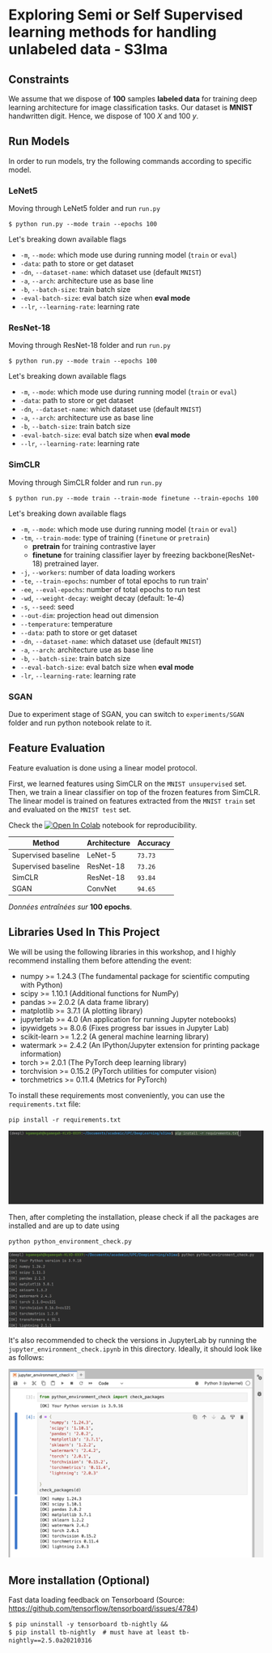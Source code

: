 # Exploring Semi or Self Supervised learning methods for handling unlabeled data - S3Ima


## Constraints
We assume that we dispose of **100** samples **labeled data** for training deep learning 
architecture for image classification tasks. Our dataset is **MNIST** handwritten digit. 
Hence, we dispose of 100 $X$ and 100 $y$.

## Run Models
In order to run models, try the following commands according to specific model.

### LeNet5

Moving through LeNet5 folder and run ```run.py```

```shell
$ python run.py --mode train --epochs 100 
```

Let's breaking down available flags

- ```-m```, ```--mode```: which mode use during running model (```train``` or ```eval```)
- ```-data```: path to store or get dataset
- ```-dn```, ```--dataset-name```: which dataset use (default ```MNIST```)
- ```-a```, ```--arch```: architecture use as base line
- ```-b```, ```--batch-size```: train batch size
- ```-eval-batch-size```: eval batch size when **eval mode**
- ```--lr```, ```--learning-rate```: learning rate

### ResNet-18

Moving through ResNet-18 folder and run ```run.py```

```shell
$ python run.py --mode train --epochs 100 
```

Let's breaking down available flags

- ```-m```, ```--mode```: which mode use during running model (```train``` or ```eval```)
- ```-data```: path to store or get dataset
- ```-dn```, ```--dataset-name```: which dataset use (default ```MNIST```)
- ```-a```, ```--arch```: architecture use as base line
- ```-b```, ```--batch-size```: train batch size
- ```-eval-batch-size```: eval batch size when **eval mode**
- ```--lr```, ```--learning-rate```: learning rate

### SimCLR

Moving through SimCLR folder and run ```run.py```

```shell
$ python run.py --mode train --train-mode finetune --train-epochs 100
```

Let's breaking down available flags

- ```-m```, ```--mode```: which mode use during running model (```train``` or ```eval```)
- ```-tm```, ```--train-mode```:  type of training (```finetune``` or ```pretrain```)
  - **pretrain** for training contrastive layer
  - **finetune** for training classifier layer by freezing backbone(ResNet-18) pretrained layer.
-  ```-j```, ```--workers```: number of data loading workers
-  ```-te```, ```--train-epochs```: number of total epochs to run train'
-  ```-ee```, ```--eval-epochs```: number of total epochs to run test
-  ```-wd```, ```--weight-decay```: weight decay (default: 1e-4)
-  ```-s```, ```--seed```: seed
- ```--out-dim```: projection head out dimension
-  ```--temperature```: temperature
- ```--data```: path to store or get dataset
- ```-dn```, ```--dataset-name```: which dataset use (default ```MNIST```)
- ```-a```, ```--arch```: architecture use as base line
- ```-b```, ```--batch-size```: train batch size
- ```--eval-batch-size```: eval batch size when **eval mode**
- ```-lr```, ```--learning-rate```: learning rate

### SGAN
Due to experiment stage of SGAN, you can switch to  ```experiments/SGAN ``` folder and run python notebook
relate to it.

## Feature Evaluation

Feature evaluation is done using a linear model protocol.

First, we learned features using SimCLR on the ```MNIST unsupervised``` set. 
Then, we train a linear classifier on top of the frozen features from SimCLR. 
The linear model is trained on features extracted from the ```MNIST train``` 
set and evaluated on the ```MNIST test``` set.

Check the [![Open In Colab](https://colab.research.google.com/assets/colab-badge.svg)](https://github.com/goamegah/s3ima/blob/master/s3ima/arch/SimCLR/prototype/eval.ipynb) notebook for reproducibility.

| Method                                | Architecture | Accuracy |
|---------------------------------------|--------------|----------|
| Supervised baseline                   | LeNet-5      | `73.73`  |
| Supervised baseline                   | ResNet-18    | `73.26`  |
| SimCLR                                | ResNet-18    | `93.84`  |
| SGAN                                  | ConvNet      | `94.65`  |

*Données entraînées sur* **100 epochs**.


## Libraries Used In This Project

We will be using the following libraries in this workshop, and I highly recommend 
installing them before attending the event:

- numpy >= 1.24.3 (The fundamental package for scientific computing with Python)
- scipy >= 1.10.1 (Additional functions for NumPy)
- pandas >= 2.0.2 (A data frame library)
- matplotlib >= 3.7.1 (A plotting library)
- jupyterlab >= 4.0 (An application for running Jupyter notebooks)
- ipywidgets >= 8.0.6 (Fixes progress bar issues in Jupyter Lab)
- scikit-learn >= 1.2.2 (A general machine learning library)
- watermark >= 2.4.2 (An IPython/Jupyter extension for printing package information)
- torch >= 2.0.1 (The PyTorch deep learning library)
- torchvision >= 0.15.2 (PyTorch utilities for computer vision)
- torchmetrics >= 0.11.4 (Metrics for PyTorch)

To install these requirements most conveniently, you can use the `requirements.txt` file:

```
pip install -r requirements.txt
```

![install-requirements](figures/install-requirements.png)

Then, after completing the installation, please check if all the packages are installed and are up to date using

```
python python_environment_check.py
```

![check_1](figures/check_1.png)

It's also recommended to check the versions in JupyterLab by running the `jupyter_environment_check.ipynb` in this directory. Ideally, it should look like as follows:

![check_1](figures/check_2.png)


## More installation (Optional)
Fast data loading feedback on Tensorboard (Source: https://github.com/tensorflow/tensorboard/issues/4784)
```shell
$ pip uninstall -y tensorboard tb-nightly &&
$ pip install tb-nightly  # must have at least tb-nightly==2.5.0a20210316
```



